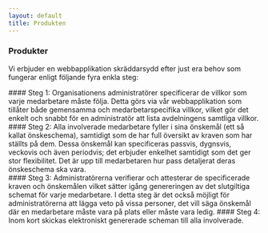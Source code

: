 ```yaml
---
layout: default
title: Produkten
---
```


### Produkter

Vi erbjuder en webbapplikation skräddarsydd efter just era behov som fungerar enligt följande fyra enkla steg:

<div>
      <div class="left">
      #### Steg 1:	   
      Organisationens administratörer specificerar de villkor som varje medarbetare måste följa. Detta görs via vår webbapplikation som tillåter både gemensamma och medarbetarspecifika villkor, vilket gör det enkelt och snabbt för en administratör att lista avdelningens samtliga villkor.
      #### Steg 2:
      Alla involverade medarbetare fyller i sina önskemål (ett så kallat önskeschema), samtidigt som de har full översikt av kraven som har ställts på dem. Dessa önskemål kan specificeras passvis, dygnsvis, veckovis och även periodvis; det erbjuder enkelhet samtidigt som det ger stor flexibilitet. Det är upp till medarbetaren hur pass detaljerat deras önskeschema ska vara.      
      </div>
      <div class="right">
      #### Steg 3:
      Administratörerna verifierar och attesterar de specificerade kraven och önskemålen vilket sätter igång genereringen av det slutgiltiga schemat för varje medarbetare. I detta steg är det också möjligt för administratörerna att lägga veto på vissa personer, det vill säga önskemål där en medarbetare måste vara på plats eller måste vara ledig.
      #### Steg 4:
      Inom kort skickas elektroniskt genererade scheman till alla involverade.
      </div>
</div>



